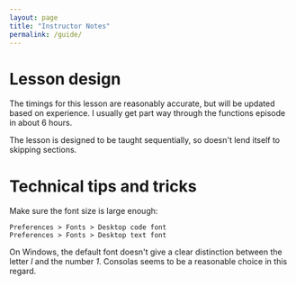 ```yaml
---
layout: page
title: "Instructor Notes"
permalink: /guide/
---
```

# Lesson design
The timings for this lesson are reasonably accurate, but will be updated based on experience.
I usually get part way through the functions episode in about 6 hours.

The lesson is designed to be taught sequentially,
so doesn't lend itself to skipping sections.

# Technical tips and tricks
Make sure the font size is large enough:
```
Preferences > Fonts > Desktop code font
Preferences > Fonts > Desktop text font
```

On Windows, the default font doesn't give a clear distinction between the letter *l* and the number *1*.
Consolas seems to be a reasonable choice in this regard.

